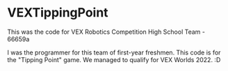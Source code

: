 # VEXTippingPoint

This was the code for VEX Robotics Competition High School Team - 66659a

I was the programmer for this team of first-year freshmen. This code is for the "Tipping Point" game. We managed to qualify for VEX Worlds 2022. :D
